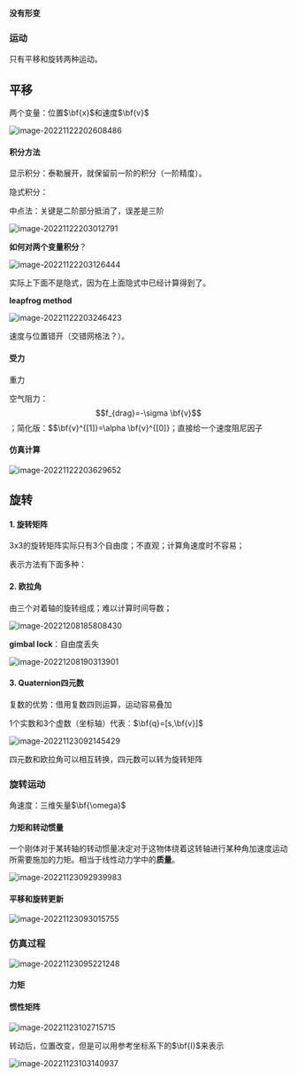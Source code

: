 **没有形变**

### 运动

只有平移和旋转两种运动。

## 平移

两个变量：位置$\bf{x}$和速度$\bf{v}$

![image-20221122202608486](imags/image-20221122202608486.png)

#### 积分方法

显示积分：泰勒展开，就保留前一阶的积分（一阶精度）。

隐式积分：

中点法：关键是二阶部分抵消了，误差是三阶

![image-20221122203012791](imags/image-20221122203012791.png)

**如何对两个变量积分**？

![image-20221122203126444](imags/image-20221122203126444.png)

实际上下面不是隐式，因为在上面隐式中已经计算得到了。

**leapfrog method**

![image-20221122203246423](imags/image-20221122203246423.png)

速度与位置错开（交错网格法？）。

#### 受力

重力

空气阻力：$$f_{drag}=-\sigma \bf{v}$$；简化版：$$\bf{v}^{[1]}=\alpha \bf{v}^{[0]}；直接给一个速度阻尼因子

#### 仿真计算

![image-20221122203629652](imags/image-20221122203629652.png)

## 旋转

#### 1. 旋转矩阵

3x3的旋转矩阵实际只有3个自由度；不直观；计算角速度时不容易；

表示方法有下面多种：

#### 2. 欧拉角

由三个对着轴的旋转组成；难以计算时间导数；

![image-20221208185808430](imags/image-20221208185808430.png)

**gimbal lock**：自由度丢失

![image-20221208190313901](imags/image-20221208190313901.png)

#### 3. Quaternion四元数

复数的优势：借用复数四则运算，运动容易叠加

1个实数和3个虚数（坐标轴）代表：$\bf{q}=[s,\bf{v}]$

![image-20221123092145429](imags/image-20221123092145429.png)

四元数和欧拉角可以相互转换，四元数可以转为旋转矩阵



### 旋转运动

角速度：三维矢量$\bf{\omega}$

#### 力矩和转动惯量

一个刚体对于某转轴的转动惯量决定对于这物体绕着这转轴进行某种角加速度运动所需要施加的力矩。相当于线性动力学中的**质量**。

![image-20221123092939983](imags/image-20221123092939983.png)

#### 平移和旋转更新

![image-20221123093015755](imags/image-20221123093015755.png)

### 仿真过程

![image-20221123095221248](imags/image-20221123095221248.png)

#### 力矩

#### 惯性矩阵

![image-20221123102715715](imags/image-20221123102715715.png)

转动后，位置改变，但是可以用参考坐标系下的$\bf{I}$来表示

![image-20221123103140937](imags/image-20221123103140937.png)

